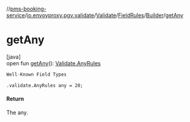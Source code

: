 //[pms-booking-service](../../../../../index.md)/[io.envoyproxy.pgv.validate](../../../index.md)/[Validate](../../index.md)/[FieldRules](../index.md)/[Builder](index.md)/[getAny](get-any.md)

# getAny

[java]\
open fun [getAny](get-any.md)(): [Validate.AnyRules](../../-any-rules/index.md)

```kotlin
Well-Known Field Types

```
`.validate.AnyRules any = 20;`

#### Return

The any.